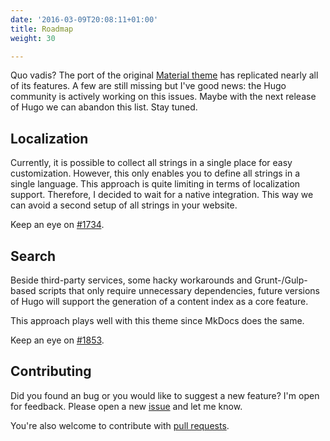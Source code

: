 ```yaml
---
date: '2016-03-09T20:08:11+01:00'
title: Roadmap
weight: 30

---
```

Quo vadis? The port of the original [Material theme](https://github.com/squidfunk/mkdocs-material) has replicated nearly all of its features. A few are still missing but I've good news: the Hugo community is actively working on this issues. Maybe with the next release of Hugo we can abandon this list. Stay tuned.

## Localization

Currently, it is possible to collect all strings in a single place for easy customization. However, this only enables you to define all strings in a single language. This approach is quite limiting in terms of localization support. Therefore, I decided to wait for a native integration. This way we can avoid a second setup of all strings in your website.

Keep an eye on [#1734](https://github.com/spf13/hugo/issues/1734).

## Search

Beside third-party services, some hacky workarounds and Grunt-/Gulp-based scripts that only require unnecessary dependencies, future versions of Hugo will support the generation of a content index as a core feature.

This approach plays well with this theme since MkDocs does the same.

Keep an eye on [#1853](https://github.com/spf13/hugo/pull/1853).

## Contributing

Did you found an bug or you would like to suggest a new feature? I'm open for feedback. Please open a new [issue](https://github.com/digitalcraftsman/hugo-material-docs/issues) and let me know.

You're also welcome to contribute with [pull requests](https://github.com/digitalcraftsman/hugo-material-docs/pulls).
